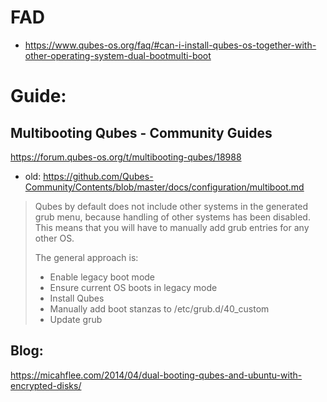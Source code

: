# FAD
- https://www.qubes-os.org/faq/#can-i-install-qubes-os-together-with-other-operating-system-dual-bootmulti-boot

# Guide:
## Multibooting Qubes - Community Guides
https://forum.qubes-os.org/t/multibooting-qubes/18988
  - old: https://github.com/Qubes-Community/Contents/blob/master/docs/configuration/multiboot.md

>Qubes by default does not include other systems in the generated grub menu, because handling of other systems has been disabled. This means that you will have to manually add grub entries for any other OS.
>
>The general approach is:
>
>- Enable legacy boot mode
>- Ensure current OS boots in legacy mode
>- Install Qubes
>- Manually add boot stanzas to /etc/grub.d/40_custom
>- Update grub


## Blog:
https://micahflee.com/2014/04/dual-booting-qubes-and-ubuntu-with-encrypted-disks/
